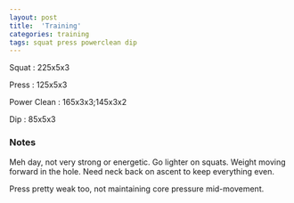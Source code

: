 ```yaml
---
layout: post
title:  'Training'
categories: training
tags: squat press powerclean dip
---
```


Squat       :   225x5x3

Press       :   125x5x3

Power Clean :   165x3x3;145x3x2

Dip         :   85x5x3


### Notes

Meh day, not very strong or energetic. Go lighter on squats. Weight moving forward in the
hole. Need neck back on ascent to keep everything even.

Press pretty weak too, not maintaining core pressure mid-movement.
